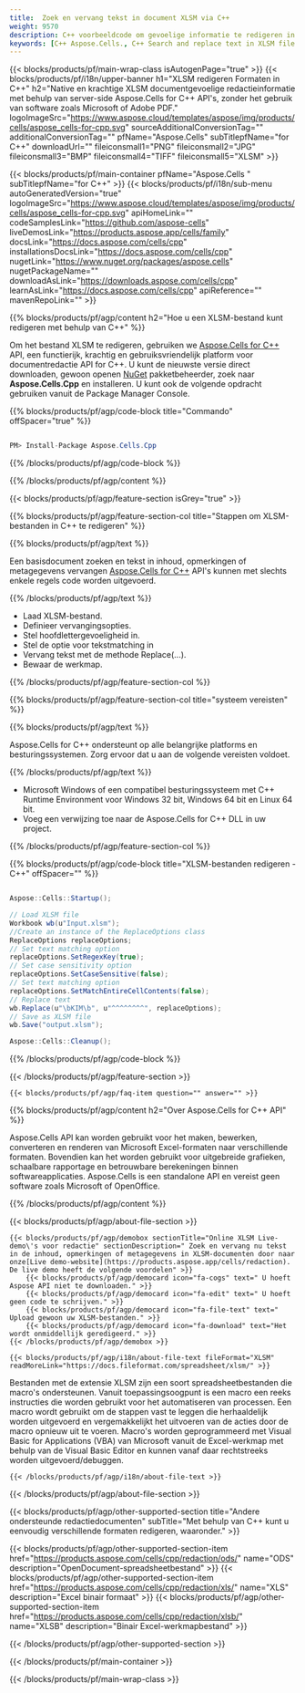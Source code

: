 ```yaml
---
title:  Zoek en vervang tekst in document XLSM via C++
weight: 9570
description: C++ voorbeeldcode om gevoelige informatie te redigeren in bestand XLSM op C++ Runtime Environment voor Windows 32 bit, Windows 64 bit en Linux 64 bit.
keywords: [C++ Aspose.Cells., C++ Search and replace text in XLSM file., C++ redact XLSM file., C++ edit XLSM file., C++ XLSM file redaction., C++ Search and replace string in XLSM file]
---
```

{{< blocks/products/pf/main-wrap-class isAutogenPage="true" >}}
{{< blocks/products/pf/i18n/upper-banner h1="XLSM redigeren Formaten in C++" h2="Native en krachtige XLSM documentgevoelige redactieinformatie met behulp van server-side Aspose.Cells for C++ API\'s, zonder het gebruik van software zoals Microsoft of Adobe PDF." logoImageSrc="https://www.aspose.cloud/templates/aspose/img/products/cells/aspose_cells-for-cpp.svg" sourceAdditionalConversionTag="" additionalConversionTag="" pfName="Aspose.Cells" subTitlepfName="for C++" downloadUrl="" fileiconsmall1="PNG" fileiconsmall2="JPG" fileiconsmall3="BMP" fileiconsmall4="TIFF" fileiconsmall5="XLSM" >}}

{{< blocks/products/pf/main-container pfName="Aspose.Cells " subTitlepfName="for C++" >}}
{{< blocks/products/pf/i18n/sub-menu autoGeneratedVersion="true" logoImageSrc="https://www.aspose.cloud/templates/aspose/img/products/cells/aspose_cells-for-cpp.svg" apiHomeLink="" codeSamplesLink="https://github.com/aspose-cells" liveDemosLink="https://products.aspose.app/cells/family" docsLink="https://docs.aspose.com/cells/cpp" installationsDocsLink="https://docs.aspose.com/cells/cpp" nugetLink="https://www.nuget.org/packages/aspose.cells" nugetPackageName="" downloadAsLink="https://downloads.aspose.com/cells/cpp" learnAsLink="https://docs.aspose.com/cells/cpp" apiReference="" mavenRepoLink="" >}}

{{% blocks/products/pf/agp/content h2="Hoe u een XLSM-bestand kunt redigeren met behulp van C++" %}}

 Om het bestand XLSM te redigeren, gebruiken we
 [Aspose.Cells for C++](https://products.aspose.com/cells/cpp) 
 API, een functierijk, krachtig en gebruiksvriendelijk platform voor documentredactie API for C++. U kunt de nieuwste versie direct downloaden, gewoon openen
 [NuGet](https://www.nuget.org/packages/aspose.cells) 
 pakketbeheerder, zoek naar
 **Aspose.Cells.Cpp** 
 en installeren. U kunt ook de volgende opdracht gebruiken vanuit de Package Manager Console.

{{% blocks/products/pf/agp/code-block title="Commando" offSpacer="true" %}}

```cs

PM> Install-Package Aspose.Cells.Cpp

```

{{% /blocks/products/pf/agp/code-block %}}

{{% /blocks/products/pf/agp/content %}}

{{< blocks/products/pf/agp/feature-section isGrey="true" >}}

{{% blocks/products/pf/agp/feature-section-col title="Stappen om XLSM-bestanden in C++ te redigeren" %}}

{{% blocks/products/pf/agp/text %}}

 Een basisdocument zoeken en tekst in inhoud, opmerkingen of metagegevens vervangen
 [Aspose.Cells for C++](https://products.aspose.com/cells/cpp) 
 API's kunnen met slechts enkele regels code worden uitgevoerd.

{{% /blocks/products/pf/agp/text %}}

+ Laad XLSM-bestand.
+ Definieer vervangingsopties.
+ Stel hoofdlettergevoeligheid in.
+ Stel de optie voor tekstmatching in
+ Vervang tekst met de methode Replace(...).
+ Bewaar de werkmap.

{{% /blocks/products/pf/agp/feature-section-col %}}

{{% blocks/products/pf/agp/feature-section-col title="systeem vereisten" %}}

{{% blocks/products/pf/agp/text %}}

 Aspose.Cells for C++ ondersteunt op alle belangrijke platforms en besturingssystemen. Zorg ervoor dat u aan de volgende vereisten voldoet.

{{% /blocks/products/pf/agp/text %}}

-  Microsoft Windows of een compatibel besturingssysteem met C++ Runtime Environment voor Windows 32 bit, Windows 64 bit en Linux 64 bit.
-  Voeg een verwijzing toe naar de Aspose.Cells for C++ DLL in uw project.

{{% /blocks/products/pf/agp/feature-section-col %}}

{{% blocks/products/pf/agp/code-block title="XLSM-bestanden redigeren - C++" offSpacer="" %}}

```cs

Aspose::Cells::Startup();

// Load XLSM file
Workbook wb(u"Input.xlsm");
//Create an instance of the ReplaceOptions class
ReplaceOptions replaceOptions;
// Set text matching option
replaceOptions.SetRegexKey(true);
// Set case sensitivity option
replaceOptions.SetCaseSensitive(false);
// Set text matching option
replaceOptions.SetMatchEntireCellContents(false);
// Replace text
wb.Replace(u"\bKIM\b", u"^^^^^^^^", replaceOptions);
// Save as XLSM file
wb.Save("output.xlsm");

Aspose::Cells::Cleanup();

```

{{% /blocks/products/pf/agp/code-block %}}

{{< /blocks/products/pf/agp/feature-section >}}

    {{< blocks/products/pf/agp/faq-item question="" answer="" >}}
 

<!-- aboutfile Starts -->

{{% blocks/products/pf/agp/content h2="Over Aspose.Cells for C++ API" %}}

 Aspose.Cells API kan worden gebruikt voor het maken, bewerken, converteren en renderen van Microsoft Excel-formaten naar verschillende formaten. Bovendien kan het worden gebruikt voor uitgebreide grafieken, schaalbare rapportage en betrouwbare berekeningen binnen softwareapplicaties. Aspose.Cells is een standalone API en vereist geen software zoals Microsoft of OpenOffice.



{{% /blocks/products/pf/agp/content %}}

{{< blocks/products/pf/agp/about-file-section >}}

    {{< blocks/products/pf/agp/demobox sectionTitle="Online XLSM Live-demo\'s voor redactie" sectionDescription=" Zoek en vervang nu tekst in de inhoud, opmerkingen of metagegevens in XLSM-documenten door naar onze[Live demo-website](https://products.aspose.app/cells/redaction). De live demo heeft de volgende voordelen" >}}
        {{< blocks/products/pf/agp/democard icon="fa-cogs" text=" U hoeft Aspose API niet te downloaden." >}}
        {{< blocks/products/pf/agp/democard icon="fa-edit" text=" U hoeft geen code te schrijven." >}}
        {{< blocks/products/pf/agp/democard icon="fa-file-text" text=" Upload gewoon uw XLSM-bestanden." >}}
        {{< blocks/products/pf/agp/democard icon="fa-download" text="Het wordt onmiddellijk geredigeerd." >}}
    {{< /blocks/products/pf/agp/demobox >}}

    {{< blocks/products/pf/agp/i18n/about-file-text fileFormat="XLSM" readMoreLink="https://docs.fileformat.com/spreadsheet/xlsm/" >}}
Bestanden met de extensie XLSM zijn een soort spreadsheetbestanden die macro's ondersteunen. Vanuit toepassingsoogpunt is een macro een reeks instructies die worden gebruikt voor het automatiseren van processen. Een macro wordt gebruikt om de stappen vast te leggen die herhaaldelijk worden uitgevoerd en vergemakkelijkt het uitvoeren van de acties door de macro opnieuw uit te voeren. Macro's worden geprogrammeerd met Visual Basic for Applications (VBA) van Microsoft vanuit de Excel-werkmap met behulp van de Visual Basic Editor en kunnen vanaf daar rechtstreeks worden uitgevoerd/debuggen.

    {{< /blocks/products/pf/agp/i18n/about-file-text >}}

{{< /blocks/products/pf/agp/about-file-section >}}

<!-- aboutfile Ends -->

{{< blocks/products/pf/agp/other-supported-section title="Andere ondersteunde redactiedocumenten" subTitle="Met behulp van C++ kunt u eenvoudig verschillende formaten redigeren, waaronder." >}}

{{< blocks/products/pf/agp/other-supported-section-item href="https://products.aspose.com/cells/cpp/redaction/ods/" name="ODS" description="OpenDocument-spreadsheetbestand" >}}
{{< blocks/products/pf/agp/other-supported-section-item href="https://products.aspose.com/cells/cpp/redaction/xls/" name="XLS" description="Excel binair formaat" >}}
{{< blocks/products/pf/agp/other-supported-section-item href="https://products.aspose.com/cells/cpp/redaction/xlsb/" name="XLSB" description="Binair Excel-werkmapbestand" >}}

{{< /blocks/products/pf/agp/other-supported-section >}}

{{< /blocks/products/pf/main-container >}}
    
{{< /blocks/products/pf/main-wrap-class >}}
